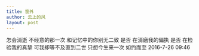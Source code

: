 ```yaml
---
title: 窗外
author: 云上的风
layout: post
---
```

怎会消逝
不经意的那一次
和记忆中的你别无二致
是否
在消磨我的偏执
是否
在检验我的真挚
可我却等不及直到二世
只想今生来一次
如约而至
2016-7-26 09:46